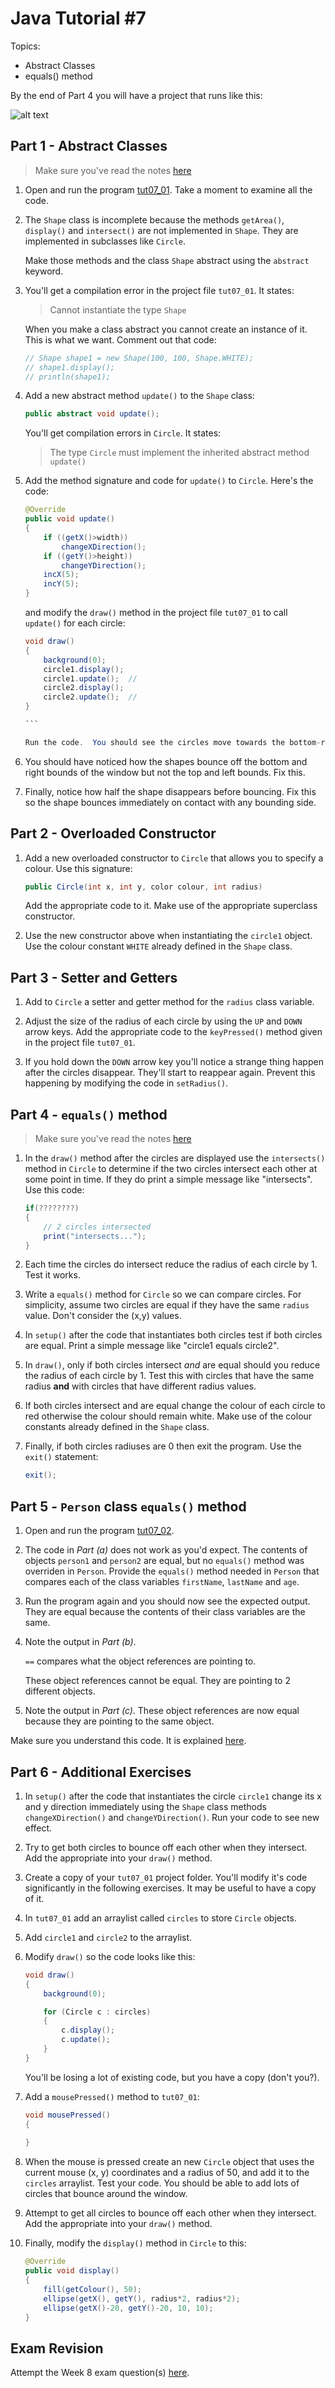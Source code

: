 # Java Tutorial #7 

Topics:

-	Abstract Classes 
-	equals() method



By the end of Part 4 you will have a project that runs like this:

![alt text](../images/tut07_01.gif "Part 1 - 4")


## Part 1 - Abstract Classes

> Make sure you've read the notes [here](https://github.com/barcaxi/OOP2017/blob/master/notes/AbstractClasses.md#abstract-classes-1)

1.	Open and run the program [tut07_01](https://github.com/barcaxi/OOP2017/blob/master/code/tutorials/tut07_01/tut07_01.zip?raw=true). Take a moment to examine all the code.


2.	The ``Shape`` class is incomplete because the methods ``getArea()``, ``display()`` and ``intersect()`` are not implemented in ``Shape``.  They are implemented in subclasses like ``Circle``.

	Make those methods and the class ``Shape`` abstract using the ``abstract`` keyword.

3.	You'll get a compilation error in the project file ``tut07_01``.  It states:

	> Cannot instantiate the type ``Shape``

	When you make a class abstract you cannot create an instance of it.  This is what we want.  Comment out that code:

	```java
	// Shape shape1 = new Shape(100, 100, Shape.WHITE);  
	// shape1.display();
	// println(shape1);

	```

4.	Add a new abstract method ``update()`` to the ``Shape`` class:

	```java
	public abstract void update();

	```

	You'll get compilation errors in ``Circle``.  It states:

	> The type ``Circle`` must implement the inherited abstract method ``update()``

5.	Add the method signature and code for ``update()`` to ``Circle``.  Here's the code: 

	```java
	@Override
	public void update()
	{
		if ((getX()>width))
			changeXDirection();
		if ((getY()>height))
			changeYDirection();
		incX(5);
		incY(5);
	}

  	```

  	and modify the ``draw()`` method in the project file ``tut07_01`` to call ``update()`` for each circle:

  	````java
	void draw()
	{  
		background(0);
		circle1.display();  
		circle1.update();  // 
		circle2.display();
		circle2.update();  // 
	}

	```

	Run the code.  You should see the circles move towards the bottom-right area of the window.

6.	You should have noticed how the shapes bounce off the bottom and right bounds of the window but not the top and left bounds.  Fix this.

7.	Finally, notice how half the shape disappears before bouncing.  Fix this so the shape bounces immediately on contact with any bounding side.  



## Part 2 - Overloaded Constructor

1.	Add a new overloaded constructor to ``Circle`` that allows you to specify a colour.  Use this signature:

	```java
	public Circle(int x, int y, color colour, int radius) 

	```

	Add the appropriate code to it.  Make use of the appropriate superclass constructor.

2.	Use the new constructor above when instantiating the ``circle1`` object.  Use the colour constant ``WHITE`` already defined in the ``Shape`` class.


## Part 3 - Setter and Getters

1.	Add to ``Circle`` a setter and getter method for the ``radius`` class variable.

2.	Adjust the size of the radius of each circle by using the ``UP`` and ``DOWN`` arrow keys.  Add the appropriate code to the ``keyPressed()`` method given in the project file ``tut07_01``.


3.	If you hold down the ``DOWN`` arrow key you'll notice a strange thing happen after the circles disappear.  They'll start to reappear again.  Prevent this happening by modifying the code in ``setRadius()``. 



## Part 4 - ``equals()`` method

> Make sure you've read the notes [here](https://github.com/barcaxi/OOP2017/blob/master/notes/AbstractClasses.md#equals-method)


1.	In the ``draw()`` method after the circles are displayed use the ``intersects()`` method in ``Circle`` to determine if the two circles intersect each other at some point in time.  If they do print a simple message like "intersects".  Use this code:

	```java
	if(????????)
	{
		// 2 circles intersected
		print("intersects...");
	}

	```

2.	Each time the circles do intersect reduce the radius of each circle by 1.  Test it works.

3.	Write a ``equals()`` method for ``Circle`` so we can compare circles.  For simplicity, assume two circles are equal if they have the same ``radius`` value.  Don't consider the (x,y) values.

4.	In ``setup()`` after the code that instantiates both circles test if both circles are equal.  Print a simple message like "circle1 equals circle2".

5.	In ``draw()``, only if both circles intersect *and* are equal should you reduce the radius of each circle by 1.  Test this with circles that have the same radius **and** with circles that have different radius values.

6.	If both circles intersect and are equal change the colour of each circle to red otherwise the colour should remain white.  Make use of the colour constants already defined in the ``Shape`` class.

7.	Finally, if both circles radiuses are 0 then exit the program.  Use the ``exit()`` statement:

	```java
	exit();

	```


## Part 5 - ``Person`` class ``equals()`` method

1.	Open and run the program [tut07_02](https://github.com/barcaxi/OOP2017/blob/master/code/tutorials/tut07_02/tut07_02.zip?raw=true).  

2.	The code in *Part (a)* does not work as you'd expect.  The contents of objects ``person1`` and ``person2`` are equal, but no ``equals()`` method was overriden in ``Person``.  Provide the ``equals()`` method needed in ``Person`` that compares each of the class variables ``firstName``, ``lastName`` and ``age``.

3.	Run the program again and you should now see the expected output.  They are equal because the contents of their class variables are the same.

4.	Note the output in *Part (b)*.  

	``==`` compares what the object references are pointing to.

	These object references cannot be equal.  They are pointing to 2 different objects.

5.	Note the output in *Part (c)*.  These object references are now equal because they are pointing to the same object.

Make sure you understand this code.  It is explained [here](https://github.com/barcaxi/OOP2017/blob/master/notes/AbstractClasses.md#equals-method).


## Part 6 - Additional Exercises

1.	In ``setup()`` after the code that instantiates the circle ``circle1`` change its x and y direction immediately using the ``Shape`` class methods ``changeXDirection()`` and ``changeYDirection()``.  Run your code to see new effect.

2.	Try to get both circles to bounce off each other when they intersect.  Add the appropriate into your ``draw()`` method.

3.	Create a copy of your ``tut07_01`` project folder.  You'll modify it's code significantly in the following exercises.  It may be useful to have a copy of it.

4.	In ``tut07_01`` add an arraylist called ``circles`` to store ``Circle`` objects.
	
5.	Add ``circle1`` and ``circle2`` to the arraylist.

6.	Modify ``draw()`` so the code looks like this:

	```java
	void draw()
	{  
		background(0);

		for (Circle c : circles)
		{
			c.display();
			c.update();
		}
	}

	```

	You'll be losing a lot of existing code, but you have a copy (don't you?).
	
7.	Add a ``mousePressed()`` method to ``tut07_01``:

	```java
	void mousePressed()
	{
		
	}

	```

8.	When the mouse is pressed create an new ``Circle`` object that uses the current mouse (x, y) coordinates and a radius of 50, and add it to the ``circles`` arraylist.  Test your code.  You should be able to add lots of circles that bounce around the window.


9.	Attempt to get all circles to bounce off each other when they intersect.  Add the appropriate into your ``draw()`` method.

10.	Finally, modify the ``display()`` method in ``Circle`` to this:

	```java
	@Override
	public void display()
	{    
		fill(getColour(), 50);
		ellipse(getX(), getY(), radius*2, radius*2);
		ellipse(getX()-20, getY()-20, 10, 10);
	} 

	```





## Exam Revision

Attempt the Week 8 exam question(s) [here](../notes/Examinations.md).
